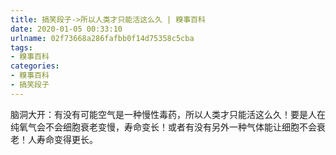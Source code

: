 ```yaml
---
title: 搞笑段子->所以人类才只能活这么久 | 糗事百科
date: 2020-01-05 00:33:10
urlname: 02f73668a286fafbb0f14d75358c5cba
tags: 
- 糗事百科
categories:
- 糗事百科
- 搞笑段子
---
```

脑洞大开：有没有可能空气是一种慢性毒药，所以人类才只能活这么久！要是人在纯氧气会不会细胞衰老变慢，寿命变长！或者有没有另外一种气体能让细胞不会衰老！人寿命变得更长。


